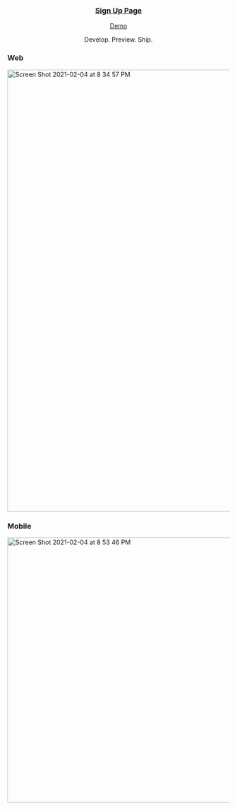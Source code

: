 <p align="center">
  <a href="https://jjunior-react.vercel.app/">
    <h3 align="center">Sign Up Page</h3>
    <p align="center">Demo<p/>
  </a>
  <p align="center">Develop. Preview. Ship.</p>
</p>

<p float="left">
<h3> Web </h3>
<img width="1000" alt="Screen Shot 2021-02-04 at 8 34 57 PM" src="https://user-images.githubusercontent.com/30422190/106969916-91f56d00-672a-11eb-8cea-b960950bc7cc.png">

### Mobile
<img width="600" alt="Screen Shot 2021-02-04 at 8 53 46 PM" src="https://user-images.githubusercontent.com/30422190/106970205-2790fc80-672b-11eb-8b05-b993ccd43c69.png">
</p>
